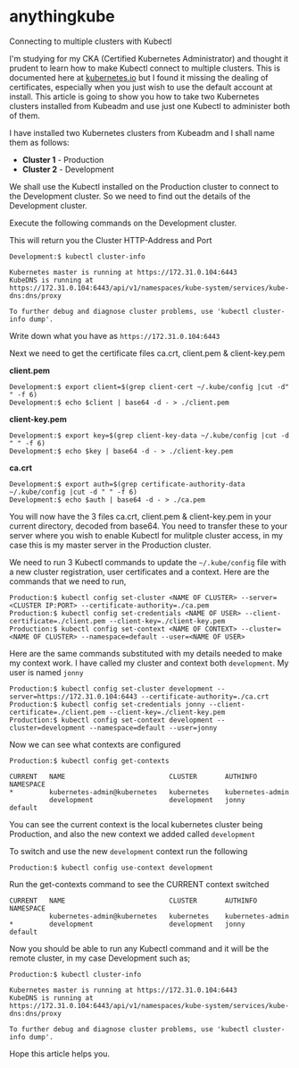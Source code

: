 # anythingkube
Connecting to multiple clusters with Kubectl

I'm studying for my CKA (Certified Kubernetes Administrator) and thought it prudent to learn how to make Kubectl connect to multiple clusters. This is documented here at [kubernetes.io](https://kubernetes.io/docs/tasks/access-application-cluster/configure-access-multiple-clusters/) but I found it missing the dealing of certificates, especially when you just wish to use the default account at install. This article is going to show you how to take two Kubernetes clusters installed from Kubeadm and use just one Kubectl to administer both of them.

I have installed two Kubernetes clusters from Kubeadm and I shall name them as follows:

- **Cluster 1** - Production
- **Cluster 2** - Development

We shall use the Kubectl installed on the Production cluster to connect to the Development cluster. So we need to find out the details of the Development cluster.

Execute the following commands on the Development cluster.

This will return you the Cluster HTTP-Address and Port

    Development:$ kubectl cluster-info

    Kubernetes master is running at https://172.31.0.104:6443
    KubeDNS is running at https://172.31.0.104:6443/api/v1/namespaces/kube-system/services/kube-dns:dns/proxy

    To further debug and diagnose cluster problems, use 'kubectl cluster-info dump'.

Write down what you have as `https://172.31.0.104:6443`

Next we need to get the certificate files ca.crt, client.pem & client-key.pem

**client.pem**

    Development:$ export client=$(grep client-cert ~/.kube/config |cut -d" " -f 6)
    Development:$ echo $client | base64 -d - > ./client.pem

**client-key.pem**

    Development:$ export key=$(grep client-key-data ~/.kube/config |cut -d " " -f 6)
    Development:$ echo $key | base64 -d - > ./client-key.pem

**ca.crt**

    Development:$ export auth=$(grep certificate-authority-data ~/.kube/config |cut -d " " -f 6)
    Development:$ echo $auth | base64 -d - > ./ca.pem

You will now have the 3 files ca.crt, client.pem & client-key.pem in your current directory, decoded from base64. You need to transfer these to your server where you wish to enable Kubectl for mulitple cluster access, in my case this is my master server in the Production cluster.

We need to run 3 Kubectl commands to update the `~/.kube/config` file with a new cluster registration, user certificates and a context. Here are the commands that we need to run,

    Production:$ kubectl config set-cluster <NAME OF CLUSTER> --server=<CLUSTER IP:PORT> --certificate-authority=./ca.pem
    Production:$ kubectl config set-credentials <NAME OF USER> --client-certificate=./client.pem --client-key=./client-key.pem
    Production:$ kubectl config set-context <NAME OF CONTEXT> --cluster=<NAME OF CLUSTER> --namespace=default --user=<NAME OF USER>

Here are the same commands substituted with my details needed to make my context work.
I have called my cluster and context both `development`.  My user is named `jonny`

    Production:$ kubectl config set-cluster development --server=https://172.31.0.104:6443 --certificate-authority=./ca.crt
    Production:$ kubectl config set-credentials jonny --client-certificate=./client.pem --client-key=./client-key.pem
    Production:$ kubectl config set-context development --cluster=development --namespace=default --user=jonny

Now we can see what contexts are configured

    Production:$ kubectl config get-contexts

    CURRENT   NAME                          CLUSTER       AUTHINFO           NAMESPACE
    *         kubernetes-admin@kubernetes   kubernetes    kubernetes-admin   
              development                   development   jonny              default

You can see the current context is the local kubernetes cluster being Production, and also the new context we added called `development`

To switch and use the new `development` context run the following

    Production:$ kubectl config use-context development

Run the get-contexts command to see the CURRENT context switched

    CURRENT   NAME                          CLUSTER       AUTHINFO           NAMESPACE
              kubernetes-admin@kubernetes   kubernetes    kubernetes-admin   
    *         development                   development   jonny              default

Now you should be able to run any Kubectl command and it will be the remote cluster, in my case Development such as;

    Production:$ kubectl cluster-info

    Kubernetes master is running at https://172.31.0.104:6443
    KubeDNS is running at https://172.31.0.104:6443/api/v1/namespaces/kube-system/services/kube-dns:dns/proxy

    To further debug and diagnose cluster problems, use 'kubectl cluster-info dump'.

Hope this article helps you.
